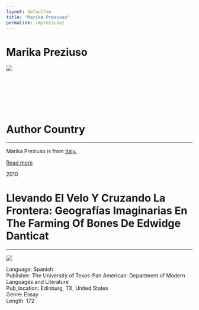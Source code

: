 ```yaml
---
layout: defaultau
title: "Marika Preziuso"
permalink: /mpreziuso/
---
```

<!-- partial:index.partial.html -->
<div class="content">
     <h1>Marika Preziuso</h1>
    <div class="quote">
        <div><img src="https://i0.wp.com/ideaboston.com/wp-content/uploads/2019/09/preziuso.jpg?fit=500%2C500&ssl=1" class="logo"></div>
    </div>
    <div class="timeline">
        <div style="padding-bottom:100px;"></div>
        <div class="block">
             <div class="date right"><p class="right"></p></div>
            <div class="dot"></div>
            <div class="left first">
            <div class="author_country">
                <h1>Author Country</h1><hr>
          <div class="aclocation">  <p>Marika Preziuso is from <a href="{{ site.baseurl }}/62">Italy.</a></p></div>
              <div class="acreadmore">  <a href="" target="_blank">Read more</a></div>
            </div>
            </div>
   <div class="block">
            <div class="date left"><p class="left">2010</p></div>
            <div class="dot"></div>
            <div class="right">
                <h1>Llevando El Velo Y Cruzando La Frontera: Geografías Imaginarias En The Farming Of Bones De Edwidge Danticat</h1><hr>
                <p><img src="https://0.academia-photos.com/attachment_thumbnails/46443946/mini_magick20190209-8798-68s74g.png?1549770466"></p>
                <p>
                Language: Spanish<br/>
                Publisher: The University of Texas-Pan American: Department of Modern Languages and Literature<br/>
                Pub_location: Edinburg, TX, United States<br/>
                Genre: Essay<br/>
                Length: 172<br/>                   </p>
            </div>
        </div>
  <!-- partial -->
<script src='https://cdnjs.cloudflare.com/ajax/libs/jquery/3.1.1/jquery.min.js'></script><script  src="{{ site.baseurl }}/assets/js/authorscript.js"></script>